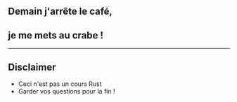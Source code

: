 ## Demain j'arrête le café,
## je me mets au crabe !

---

## Disclaimer

* Ceci n'est pas un cours Rust
* Garder vos questions pour la fin !
